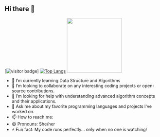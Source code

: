 ## Hi there 👋
[![visitor badge](https://visitor-badge.glitch.me/badge?page_id=iakriti.visitor-badge)]
[![Top Langs](https://github-readme-stats.vercel.app/api/top-langs/?username=iakriti&layout=donut)](https://github.com/iakriti/github-readme-stats)
<img height="180em" src="https://github-readme-stats.vercel.app/api?username=iakriti&show_icons=true&hide_border=true&&count_private=true&include_all_commits=true" />

<!--
**iakriti/iakriti** is a ✨ _special_ ✨ repository because its `README.md` (this file) appears on your GitHub profile.

Here are some ideas to get you started: -->

- 🌱 I’m currently learning Data Structure and Algorithms
- 👯 I’m looking to collaborate on any interesting coding projects or open-source contributions.
- 🤔 I’m looking for help with understanding advanced algorithm concepts and their applications.
- 💬 Ask me about my favorite programming languages and projects I've worked on.
- 📫 How to reach me: 
- 😄 Pronouns: She/her
- ⚡ Fun fact: My code runs perfectly... only when no one is watching!
